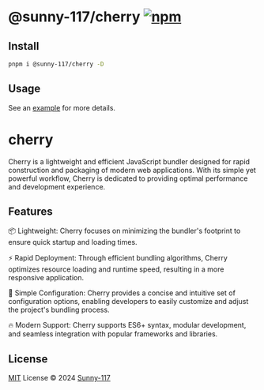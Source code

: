 
# @sunny-117/cherry [![npm](https://img.shields.io/npm/v/@sunny-117/cherry.svg)](https://npmjs.com/package/@sunny-117/cherry)

## Install

```bash
pnpm i @sunny-117/cherry -D
```

## Usage


See an [example](https://github.com/Sunny-117/cherry/blob/main/playground/src/index.js) for more details.



# cherry

Cherry is a lightweight and efficient JavaScript bundler designed for rapid construction and packaging of modern web applications. With its simple yet powerful workflow, Cherry is dedicated to providing optimal performance and development experience.

## Features

📦️ Lightweight: Cherry focuses on minimizing the bundler's footprint to ensure quick startup and loading times.

⚡️ Rapid Deployment: Through efficient bundling algorithms, Cherry optimizes resource loading and runtime speed, resulting in a more responsive application.

🔧 Simple Configuration: Cherry provides a concise and intuitive set of configuration options, enabling developers to easily customize and adjust the project's bundling process.

🔥 Modern Support: Cherry supports ES6+ syntax, modular development, and seamless integration with popular frameworks and libraries.

## License

[MIT](./LICENSE) License © 2024 [Sunny-117](https://github.com/sunny-117)
